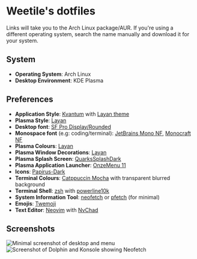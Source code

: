 # Weetile's dotfiles
Links will take you to the Arch Linux package/AUR. If you're using a different operating system, search the name manually and download it for your system. 
## System
- **Operating System**: Arch Linux
- **Desktop Environment**: KDE Plasma
## Preferences
- **Application Style**: [Kvantum](https://archlinux.org/packages/extra/x86_64/kvantum/) with [Layan theme](https://store.kde.org/p/1325246/)
- **Plasma Style**: [Layan](https://store.kde.org/p/1325241/)
- **Desktop font**: [SF Pro Display/Rounded](https://aur.archlinux.org/packages/apple-fonts)
- **Monospace font** (e.g: coding/terminal): [JetBrains Mono NF](https://archlinux.org/packages/extra/any/ttf-jetbrains-mono-nerd/), [Monocraft NF](https://github.com/IdreesInc/Monocraft)
- **Plasma Colours**: [Layan](https://store.kde.org/p/1325239/)
- **Plasma Window Decorations**: [Layan](https://store.kde.org/p/1325238)
- **Plasma Splash Screen**: [QuarksSplashDark](https://store.kde.org/p/1304256/)
- **Plasma Application Launcher**: [OnzeMenu 11](https://store.kde.org/p/1545530/)
- **Icons**: [Papirus-Dark](https://archlinux.org/packages/extra/any/papirus-icon-theme/) 
- **Terminal Colours**: [Catppuccin Mocha](https://github.com/catppuccin/konsole) with transparent blurred background
- **Terminal Shell**: [zsh](https://archlinux.org/packages/extra/x86_64/zsh/) with [powerline10k](https://github.com/romkatv/powerlevel10k)
- **System Information Tool**: [neofetch](https://archlinux.org/packages/extra/any/neofetch/) or [pfetch](https://github.com/dylanaraps/pfetch) (for minimal)
- **Emojis**: [Twemoji](https://aur.archlinux.org/packages/ttf-twemoji)
- **Text Editor**: [Neovim](https://archlinux.org/packages/extra/x86_64/neovim/) with [NvChad](https://nvchad.com/)
## Screenshots
![Minimal screenshot of desktop and menu](https://i.imgur.com/n8Ao1JM.png)
![Screenshot of Dolphin and Konsole showing Neofetch](https://i.imgur.com/1KCWCrF.png)
